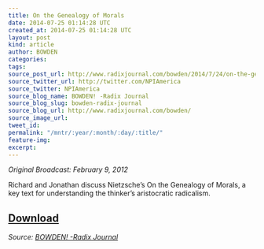 ```yaml
---
title: On the Genealogy of Morals
date: 2014-07-25 01:14:28 UTC
created_at: 2014-07-25 01:14:28 UTC
layout: post
kind: article
author: BOWDEN
categories: 
tags: 
source_post_url: http://www.radixjournal.com/bowden/2014/7/24/on-the-genealogy-of-morals
source_twitter_url: http://twitter.com/NPIAmerica
source_twitter: NPIAmerica
source_blog_name: BOWDEN! -Radix Journal
source_blog_slug: bowden-radix-journal
source_blog_url: http://www.radixjournal.com/bowden/
source_image_url: 
tweet_id: 
permalink: "/mntr/:year/:month/:day/:title/"
feature-img: 
excerpt: 
---
```

<p><em>Original Broadcast: February 9, 2012</em></p>

<p>Richard and Jonathan discuss Nietzsche’s On the Genealogy of Morals, a key text for understanding the thinker’s aristocratic radicalism.</p>



<h2><a href="https://soundcloud.com/radixjournal/on-the-genealogy-of-morals">Download</a></h2><div class="">
    <i>Source: <a href="http://www.radixjournal.com/bowden/">BOWDEN! -Radix Journal</a></i>
</div>
